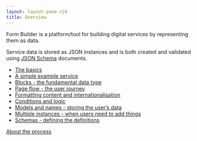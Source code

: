 ```yaml
---
layout: layout-pane.njk
title: Overview
---
```


Form Builder is a platform/tool for building digital services by representing them as data.

Service data is stored as JSON instances and is both created and validated using [JSON Schema](http://json-schema.org/) documents.

- [The basics](/overview/basics)
- [A simple example service](/overview/basics-example-service)
- [Blocks - the fundamental data type](/overview/block)
- [Page flow - the user journey](/overview/flow)
- [Formatting content and internationalisation](/overview/i18n)
- [Conditions and logic](/overview/logic)
- [Models and names - storing the user’s data](/overview/multiple)
- [Multiple instances - when users need to add things](/overview/multiple)
- [Schemas - defining the definitions](/overview/schemas)



[About the process](/process)

